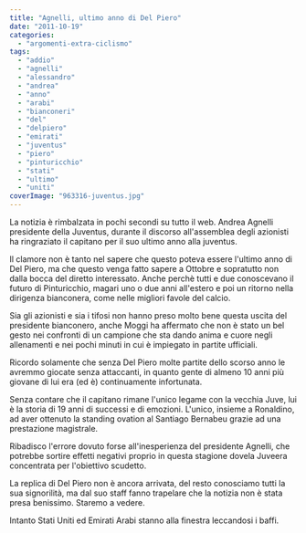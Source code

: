 ```yaml
---
title: "Agnelli, ultimo anno di Del Piero"
date: "2011-10-19"
categories: 
  - "argomenti-extra-ciclismo"
tags: 
  - "addio"
  - "agnelli"
  - "alessandro"
  - "andrea"
  - "anno"
  - "arabi"
  - "bianconeri"
  - "del"
  - "delpiero"
  - "emirati"
  - "juventus"
  - "piero"
  - "pinturicchio"
  - "stati"
  - "ultimo"
  - "uniti"
coverImage: "963316-juventus.jpg"
---
```


La notizia è rimbalzata in pochi secondi su tutto il web. Andrea Agnelli presidente della Juventus, durante il discorso all'assemblea degli azionisti ha ringraziato il capitano per il suo ultimo anno alla juventus.

Il clamore non è tanto nel sapere che questo poteva essere l'ultimo anno di Del Piero, ma che questo venga fatto sapere a Ottobre e sopratutto non dalla bocca del diretto interessato. Anche perchè tutti e due conoscevano il futuro di Pinturicchio, magari uno o due anni all'estero e poi un ritorno nella dirigenza bianconera, come nelle migliori favole del calcio.

Sia gli azionisti e sia i tifosi non hanno preso molto bene questa uscita del presidente bianconero, anche Moggi ha affermato che non è stato un bel gesto nei confronti di un campione che sta dando anima e cuore negli allenamenti e nei pochi minuti in cui è impiegato in partite ufficiali.

Ricordo solamente che senza Del Piero molte partite dello scorso anno le avremmo giocate senza attaccanti, in quanto gente di almeno 10 anni più giovane di lui era (ed è) continuamente infortunata.

Senza contare che il capitano rimane l'unico legame con la vecchia Juve, lui è la storia di 19 anni di successi e di emozioni. L'unico, insieme a Ronaldino, ad aver ottenuto la standing ovation al Santiago Bernabeu grazie ad una prestazione magistrale.

Ribadisco l'errore dovuto forse all'inesperienza del presidente Agnelli, che potrebbe sortire effetti negativi proprio in questa stagione dovela Juveera concentrata per l'obiettivo scudetto.

La replica di Del Piero non è ancora arrivata, del resto conosciamo tutti la sua signorilità, ma dal suo staff fanno trapelare che la notizia non è stata presa benissimo. Staremo a vedere.

Intanto Stati Uniti ed Emirati Arabi stanno alla finestra leccandosi i baffi.
